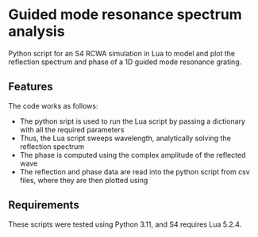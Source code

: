 # Guided mode resonance spectrum analysis
Python script for an S4 RCWA simulation in Lua to model and plot the reflection spectrum and phase of a 1D guided mode resonance grating.

## Features
The code works as follows:
* The python sript is used to run the Lua script by passing a dictionary with all the required parameters
* Thus, the Lua script sweeps wavelength, analytically solving the reflection spectrum
* The phase is computed using the complex amplitude of the reflected wave
* The reflection and phase data are read into the python script from csv files, where they are then plotted using 

## Requirements
These scripts were tested using Python 3.11, and S4 requires Lua 5.2.4.